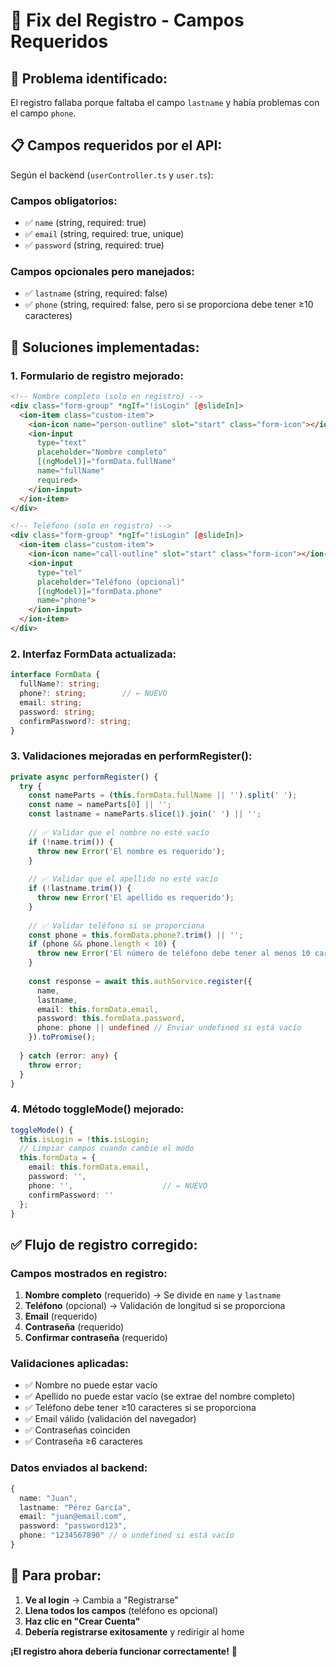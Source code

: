 # 🔧 Fix del Registro - Campos Requeridos

## 🐛 **Problema identificado:**
El registro fallaba porque faltaba el campo `lastname` y había problemas con el campo `phone`.

## 📋 **Campos requeridos por el API:**
Según el backend (`userController.ts` y `user.ts`):

### **Campos obligatorios:**
- ✅ `name` (string, required: true)
- ✅ `email` (string, required: true, unique)
- ✅ `password` (string, required: true)

### **Campos opcionales pero manejados:**
- ✅ `lastname` (string, required: false)
- ✅ `phone` (string, required: false, pero si se proporciona debe tener ≥10 caracteres)

## 🔧 **Soluciones implementadas:**

### **1. Formulario de registro mejorado:**
```html
<!-- Nombre completo (solo en registro) -->
<div class="form-group" *ngIf="!isLogin" [@slideIn]>
  <ion-item class="custom-item">
    <ion-icon name="person-outline" slot="start" class="form-icon"></ion-icon>
    <ion-input 
      type="text"
      placeholder="Nombre completo"
      [(ngModel)]="formData.fullName"
      name="fullName"
      required>
    </ion-input>
  </ion-item>
</div>

<!-- Teléfono (solo en registro) -->
<div class="form-group" *ngIf="!isLogin" [@slideIn]>
  <ion-item class="custom-item">
    <ion-icon name="call-outline" slot="start" class="form-icon"></ion-icon>
    <ion-input 
      type="tel"
      placeholder="Teléfono (opcional)"
      [(ngModel)]="formData.phone"
      name="phone">
    </ion-input>
  </ion-item>
</div>
```

### **2. Interfaz FormData actualizada:**
```typescript
interface FormData {
  fullName?: string;
  phone?: string;        // ← NUEVO
  email: string;
  password: string;
  confirmPassword?: string;
}
```

### **3. Validaciones mejoradas en performRegister():**
```typescript
private async performRegister() {
  try {
    const nameParts = (this.formData.fullName || '').split(' ');
    const name = nameParts[0] || '';
    const lastname = nameParts.slice(1).join(' ') || '';
    
    // ✅ Validar que el nombre no esté vacío
    if (!name.trim()) {
      throw new Error('El nombre es requerido');
    }
    
    // ✅ Validar que el apellido no esté vacío
    if (!lastname.trim()) {
      throw new Error('El apellido es requerido');
    }
    
    // ✅ Validar teléfono si se proporciona
    const phone = this.formData.phone?.trim() || '';
    if (phone && phone.length < 10) {
      throw new Error('El número de teléfono debe tener al menos 10 caracteres');
    }
    
    const response = await this.authService.register({
      name,
      lastname,
      email: this.formData.email,
      password: this.formData.password,
      phone: phone || undefined // Enviar undefined si está vacío
    }).toPromise();
    
  } catch (error: any) {
    throw error;
  }
}
```

### **4. Método toggleMode() mejorado:**
```typescript
toggleMode() {
  this.isLogin = !this.isLogin;
  // Limpiar campos cuando cambie el modo
  this.formData = { 
    email: this.formData.email, 
    password: '', 
    phone: '',                    // ← NUEVO
    confirmPassword: '' 
  };
}
```

## ✅ **Flujo de registro corregido:**

### **Campos mostrados en registro:**
1. **Nombre completo** (requerido) → Se divide en `name` y `lastname`
2. **Teléfono** (opcional) → Validación de longitud si se proporciona
3. **Email** (requerido)
4. **Contraseña** (requerido)
5. **Confirmar contraseña** (requerido)

### **Validaciones aplicadas:**
- ✅ Nombre no puede estar vacío
- ✅ Apellido no puede estar vacío (se extrae del nombre completo)
- ✅ Teléfono debe tener ≥10 caracteres si se proporciona
- ✅ Email válido (validación del navegador)
- ✅ Contraseñas coinciden
- ✅ Contraseña ≥6 caracteres

### **Datos enviados al backend:**
```typescript
{
  name: "Juan",
  lastname: "Pérez García",
  email: "juan@email.com",
  password: "password123",
  phone: "1234567890" // o undefined si está vacío
}
```

## 🚀 **Para probar:**

1. **Ve al login** → Cambia a "Registrarse"
2. **Llena todos los campos** (teléfono es opcional)
3. **Haz clic en "Crear Cuenta"**
4. **Debería registrarse exitosamente** y redirigir al home

**¡El registro ahora debería funcionar correctamente!** 🎉
